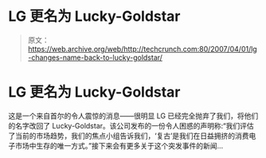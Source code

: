 # LG 更名为 Lucky-Goldstar 

> 原文：<https://web.archive.org/web/http://techcrunch.com:80/2007/04/01/lg-changes-name-back-to-lucky-goldstar/>

# LG 更名为 Lucky-Goldstar

这是一个来自首尔的令人震惊的消息——很明显 LG 已经完全抛弃了我们，将他们的名字改回了 Lucky-Goldstar。该公司发布的一份令人困惑的声明称:“我们评估了当前的市场趋势，我们的焦点小组告诉我们，‘复古’是我们在日益拥挤的消费电子市场中生存的唯一方式。”接下来会有更多关于这个突发事件的新闻…